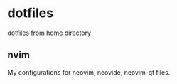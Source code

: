 # dotfiles
dotfiles from home directory

## nvim
My configurations for neovim, neovide, neovim-qt files.
